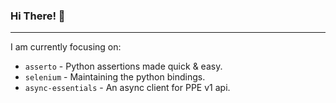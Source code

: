 ### Hi There! 👋

-----

I am currently focusing on:

 - `asserto` - Python assertions made quick & easy.
 - `selenium` - Maintaining the python bindings.
 - `async-essentials` - An async client for PPE v1 api.
